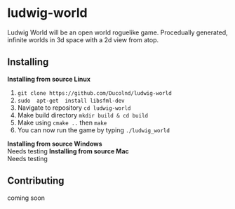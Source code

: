 
# ludwig-world

Ludwig World will be an open world roguelike game. Procedually generated, infinite worlds in 3d space with a 2d view from atop.

## Installing
<b>Installing from source Linux</b>

 1. `git clone https://github.com/Ducolnd/ludwig-world`
 2. `sudo  apt-get  install libsfml-dev`
 3. Navigate to repository `cd ludwig-world`
 4. Make build directory `mkdir build & cd build`
 5. Make using `cmake ..` then `make`
 6. You can now run the game by typing `./ludwig_world`

<b>Installing from source Windows</b><br>
Needs testing
<b>Installing from source Mac</b><br>
Needs testing

## Contributing
coming soon
